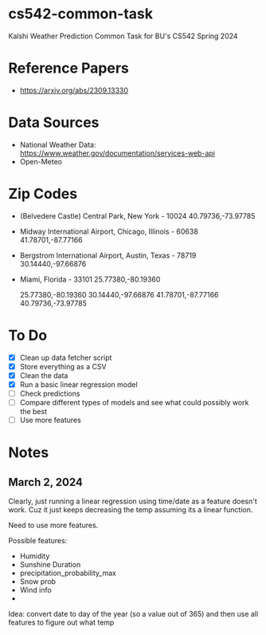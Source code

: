 # cs542-common-task

Kalshi Weather Prediction Common Task for BU's CS542 Spring 2024

# Reference Papers

- https://arxiv.org/abs/2309.13330

# Data Sources

- National Weather Data: https://www.weather.gov/documentation/services-web-api
- Open-Meteo

# Zip Codes

- (Belvedere Castle) Central Park, New York - 10024
  40.79736,-73.97785
- Midway International Airport, Chicago, Illinois - 60638
  41.78701,-87.77166
- Bergstrom International Airport, Austin, Texas - 78719
  30.14440,-97.66876
- Miami, Florida - 33101
  25.77380,-80.19360

  25.77380,-80.19360
  30.14440,-97.66876
  41.78701,-87.77166
  40.79736,-73.97785

# To Do

- [x] Clean up data fetcher script
- [x] Store everything as a CSV
- [x] Clean the data
- [x] Run a basic linear regression model
- [ ] Check predictions
- [ ] Compare different types of models and see what could possibly work the best
- [ ] Use more features

# Notes

## March 2, 2024
Clearly, just running a linear regression using time/date as a feature doesn't work. Cuz it just keeps decreasing the temp assuming its a linear function.

Need to use more features.

Possible features:
- Humidity
- Sunshine Duration
- precipitation_probability_max
- Snow prob
- Wind info
- 

Idea: convert date to day of the year (so a value out of 365)
and then use all features to figure out what temp
